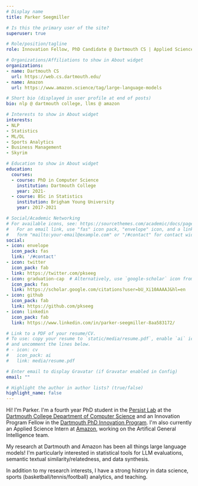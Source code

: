 ```yaml
---
# Display name
title: Parker Seegmiller

# Is this the primary user of the site?
superuser: true

# Role/position/tagline
role: Innovation Fellow, PhD Candidate @ Dartmouth CS | Applied Science Intern @ Amazon

# Organizations/Affiliations to show in About widget
organizations:
- name: Dartmouth CS
  url: https://web.cs.dartmouth.edu/
- name: Amazon
  url: https://www.amazon.science/tag/large-language-models

# Short bio (displayed in user profile at end of posts)
bio: nlp @ dartmouth college, llms @ amazon

# Interests to show in About widget
interests:
- NLP
- Statistics
- ML/DL
- Sports Analytics
- Business Management
- Skyrim

# Education to show in About widget
education:
  courses:
  - course: PhD in Computer Science
    institution: Dartmouth College
    year: 2021-
  - course: BSc in Statistics
    institution: Brigham Young University
    year: 2017-2021

# Social/Academic Networking
# For available icons, see: https://sourcethemes.com/academic/docs/page-builder/#icons
#   For an email link, use "fas" icon pack, "envelope" icon, and a link in the
#   form "mailto:your-email@example.com" or "/#contact" for contact widget.
social:
- icon: envelope
  icon_pack: fas
  link: '/#contact'
- icon: twitter
  icon_pack: fab
  link: https://twitter.com/pkseeg
- icon: graduation-cap  # Alternatively, use `google-scholar` icon from `ai` icon pack
  icon_pack: fas
  link: https://scholar.google.com/citations?user=bU_Xi10AAAAJ&hl=en
- icon: github
  icon_pack: fab
  link: https://github.com/pkseeg
- icon: linkedin
  icon_pack: fab
  link: https://www.linkedin.com/in/parker-seegmiller-8aa583172/

# Link to a PDF of your resume/CV.
# To use: copy your resume to `static/media/resume.pdf`, enable `ai` icons in `params.toml`,
# and uncomment the lines below.
# - icon: cv
#   icon_pack: ai
#   link: media/resume.pdf

# Enter email to display Gravatar (if Gravatar enabled in Config)
email: ""

# Highlight the author in author lists? (true/false)
highlight_name: false
---
```


Hi! I’m Parker. I'm a fourth year PhD student in the [Persist Lab](https://persist-lab.github.io/publications/) at the [Dartmouth College Department of Computer Science](https://web.cs.dartmouth.edu/) and an Innovation Program Fellow in the [Dartmouth PhD Innovation Program](https://graduate.dartmouth.edu/academics/programs/phd-innovation-program-dartmouth). I'm also currently an Applied Science Intern at [Amazon](https://www.amazon.science/tag/large-language-models), working on the Artifical General Intelligence team.

My research at Dartmouth and Amazon has been all things large language models! I'm particularly interested in statistical tools for LLM evaluations, semantic textual similarity/relatedness, and data synthesis. 

In addition to my research interests, I have a strong history in data science, sports (basketball/tennis/football) analytics, and teaching. 